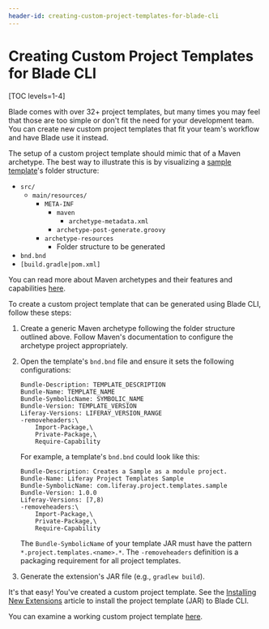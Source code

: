 ```yaml
---
header-id: creating-custom-project-templates-for-blade-cli
---
```


# Creating Custom Project Templates for Blade CLI

[TOC levels=1-4]

Blade comes with over 32+ project templates, but many times you may feel that
those are too simple or don't fit the need for your development team. You can
create new custom project templates that fit your team's workflow and have Blade
use it instead.

The setup of a custom project template should mimic that of a Maven archetype.
The best way to illustrate this is by visualizing a
[sample template](https://github.com/liferay/liferay-blade-cli/tree/master/extensions/sample-template)'s
folder structure:

- `src/`
    - `main/resources/`
        - `META-INF`
            - `maven`
                - `archetype-metadata.xml`
            - `archetype-post-generate.groovy`
        - `archetype-resources`
            - Folder structure to be generated
- `bnd.bnd`
- `[build.gradle|pom.xml]`

You can read more about Maven archetypes and their features and capabilities
[here](https://maven.apache.org/guides/introduction/introduction-to-archetypes.html).

To create a custom project template that can be generated using Blade CLI,
follow these steps:

1.  Create a generic Maven archetype following the folder structure outlined
    above. Follow Maven's documentation to configure the archetype project
    appropriately.

2.  Open the template's `bnd.bnd` file and ensure it sets the following
    configurations:

    ```
    Bundle-Description: TEMPLATE_DESCRIPTION
    Bundle-Name: TEMPLATE_NAME
    Bundle-SymbolicName: SYMBOLIC_NAME
    Bundle-Version: TEMPLATE_VERSION
    Liferay-Versions: LIFERAY_VERSION_RANGE
    -removeheaders:\
        Import-Package,\
        Private-Package,\
        Require-Capability
    ```

    For example, a template's `bnd.bnd` could look like this:

    ```
    Bundle-Description: Creates a Sample as a module project.
    Bundle-Name: Liferay Project Templates Sample
    Bundle-SymbolicName: com.liferay.project.templates.sample
    Bundle-Version: 1.0.0
    Liferay-Versions: [7,8)
    -removeheaders:\
        Import-Package,\
        Private-Package,\
        Require-Capability
    ```

    The `Bundle-SymbolicName` of your template JAR must have the pattern
    `*.project.templates.<name>.*`. The `-removeheaders` definition is a
    packaging requirement for all project templates.

3.  Generate the extension's JAR file (e.g., `gradlew build`).

It's that easy! You've created a custom project template. See the
[Installing New Extensions](/docs/7-2/reference/-/knowledge_base/r/installing-new-extensions-for-blade-cli)
article to install the project template (JAR) to Blade CLI.

You can examine a working custom project template
[here](https://github.com/liferay/liferay-blade-cli/blob/master/extensions/sample-template).

